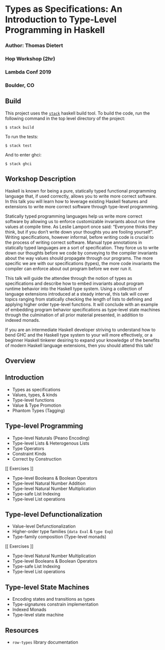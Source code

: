 # Types as Specifications: An Introduction to Type-Level Programming in Haskell

### Author: Thomas Dietert
### Hop Workshop (2hr)
### Lambda Conf 2019
### Boulder, CO

## Build

This project uses the [`stack`](https://docs.haskellstack.org/en/stable/README/) 
haskell build tool. To build the code, run the following command in the top 
level directory of the project:

```
$ stack build
```

To run the tests:

```
$ stack test
```

And to enter ghci:

```
$ stack ghci
```

## Workshop Description

Haskell is known for being a pure, statically typed functional programming 
language that, if used correctly, allows you to write more correct software. 
In this talk you will learn how to leverage existing Haskell features and 
extensions to write more correct software through type-level programming.

Statically typed programming languages help us write more correct software by
allowing us to enforce customizable invariants about run time values at compile
time. As Leslie Lamport once said: “Everyone thinks they think, but if you don’t
write down your thoughts you are fooling yourself”. Writing specifications,
however informal, before writing code is crucial to the process of writing
correct software. Manual type annotations in statically typed languages are a
sort of specification. They force us to write down our thoughts before we code
by conveying to the compiler invariants about the way values should propagate
through our programs. The more specific we are with our specifications (types),
the more code invariants the compiler can enforce about out program before we
ever run it.

This talk will guide the attendee through the notion of types as specifications
and describe how to embed invariants about program runtime behavior into the
Haskell type system. Using a collection of language extensions introduced at a
steady interval, this talk will cover topics ranging from statically checking
the length of lists to defining and applying higher order type-level functions.
It will conclude with an example of embedding program behavior specifications as
type-level state machines through the culmination of all prior material
presented, in addition to indexed monads.

If you are an intermediate Haskell developer striving to understand how to bend
GHC and the Haskell type system to your will more effectively, or a beginner
Haskell tinkerer desiring to expand your knowledge of the benefits of modern
Haskell language extensions, then you should attend this talk!

## Overview

Introduction
------------
- Types as specifications
- Values, types, & kinds
- Type-level functions
- Value & Type Promotion
- Phantom Types (Tagging)

Type-level Programming
----------------------
- Type-level Naturals (Peano Encoding)
- Type-level Lists & Heterogenous Lists
- Type Operators 
- Constraint Kinds
- Correct by Construction

[[ Exercises ]]
- Type-level Booleans & Boolean Operators 
- Type-level Natural Number Addition
- Type-level Natural Number Multiplication
- Type-safe List Indexing
- Type-level List operations

Type-level Defunctionalization
------------------------------
- Value-level Defunctionalization
- Higher-order type families (`data Eval` & `type Exp`)
- Type-family composition (Type-level monads)

[[ Exercises ]]
- Type-level Natural Number Multiplication
- Type-level Booleans & Boolean Operators 
- Type-safe List Indexing
- Type-level List operations

Type-level State Machines
-------------------------
- Encoding states and transitions as types
- Type-signatures constrain implementation
- Indexed Monads
- Type-level state machine

Resources
---------
- `row-types` library documentation

